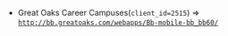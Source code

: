  - Great Oaks Career Campuses(`client_id=2515`) => [`http://bb.greatoaks.com/webapps/Bb-mobile-bb_bb60/`](http://bb.greatoaks.com/webapps/Bb-mobile-bb_bb60/)

